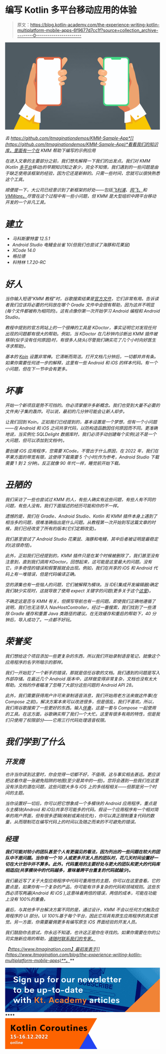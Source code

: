 # 编写 Kotlin 多平台移动应用的体验

> 原文：<https://blog.kotlin-academy.com/the-experience-writing-kotlin-multiplatform-mobile-apps-6f9677d7cc1f?source=collection_archive---------0----------------------->

![](img/fff66fde0ad6e65638d9263e9a4eab3b.png)

*去 https://github.com/itmaginationdemos/KMM-Sample-App*[](https://github.com/itmaginationdemos/KMM-Sample-App)*看看我们的知识库，里面有一个在 KMM 帮助下编写的示例应用*

*在进入文章的主要部分之前，我们想先解释一下我们的出发点。我们对 KMM (Kotlin [多平台](https://www.itmagination.com/clients-scope/mobile-application-development)移动)的早期知识知之甚少，完全不知情，我们遇到的一些问题是由于缺乏使用该框架的经验，因为它还是新鲜的。只需一些时间，您就可以很快熟悉这个工具。*

*顺便提一下，大公司已经意识到了新框架的好处——包括[飞利浦](https://kotlinlang.org/lp/mobile/case-studies/philips)、[网飞、](https://netflixtechblog.com/netflix-android-and-ios-studio-apps-kotlin-multiplatform-d6d4d8d25d23)和 [VMWare。](https://kotlinlang.org/lp/mobile/case-studies/vmware/)尽管在这个过程中有一些小问题，但 KMM 是大型组织中跨平台移动开发的一个非凡工具。*

# *建立*

*   *马科斯蒙特雷 12.5.1*
*   *Android Studio 电鳗金丝雀 10(但我们也尝试了海豚和花栗鼠)*
*   *XCode 14.0*
*   *格拉德*
*   *科特林 1.7.20-RC*

# *好人*

*当你输入短语“KMM 教程”时，谷歌搜索结果是[官方文件](https://kotlinlang.org/docs/multiplatform-mobile-getting-started.html#join-the-community)，它们非常有用。告诉读者我们应该将必要的代码放在哪个 Gradle 文件中会很有帮助，因为这并不明显(每个文件都被称为相同的)。这有点像你第一次开始学习 Android 编程和 Android Studio。*

*教程中提到的官方网站上的一个很棒的工具是 KDoctor，事实证明它对发现任何出现的问题都有很大的帮助。例如，当 KDoctor 在几秒钟内诊断出 KMM 插件被移除(似乎没有任何原因)时，有很多人挠头(尽管我们确实花了几个小时向好医生寻求帮助)。*

*基本的 [Koin](https://insert-koin.io/docs/reference/koin-mp/kmp/) 设置非常棒。它清晰而简洁。打开文档几分钟后，一切都井井有条。如果你需要任何进一步的解释，这里有一些 Android 和 iOS 的样本代码。有一个小问题，但在下一节中会有更多。*

# *坏事*

*开始一个新项目是势不可挡的。你必须掌握许多新概念。我们也受到大量不必要的文件夹/子集的轰炸。可以说，最初的几分钟可能会让新人却步。*

*让我们回到 Koin。正如我们已经提到的，基本设置是一个梦想，但有一个小问题——在 Android 和 iOS 之间共享代码，以防构造函数因任何原因而不同。更准确地说，当实例化 SQLDelight 数据库时，我们必须手动创建每个实例(这不是一个大问题，但可以添加到文档中)。*

*要创建 iOS 应用程序，您需要 XCode。不管出于什么原因，在 2022 年，我们在苹果方面的带宽有限，这使得下载需要 5 个小时(作为参考，Android Studio 下载需要 1 到 2 分钟)。反正就像 90 年代一样，睡觉前开始下载。*

# *丑陋的*

*我们采访了一些也尝试过 KMM 的人，有些人确实有这些问题，有些人有不同的问题，有些人没有。我们下面描述的经历可能和你的不一样。*

*遗憾的是，我们在 Gradle、Android Studio、Kotlin 和 KMM 插件本身上遇到了相当多的问题，很难准确指出是什么问题。从教程第一次开始到写这篇文章的时候，我们已经改变了所有的版本(它们定期改变)。*

*我们甚至尝试了 Android Studio 花栗鼠、海豚和电鳗，其中后者被证明是最稳定的(这很奇怪)。*

*此外，正如我们已经提到的，KMM 插件只是在某个时候被删除了，我们甚至没有注意到，直到我们调用 KDoctor。回想起来，这可能是这里最大的问题。没有它，许多奇怪的错误和假警报就会出现。例如，我们在共享的 iOS 和 Android 代码上有一堆错误，但是代码编译正确。*

*空的源集也有一些恼人的问题，它们被解释为模块。当 IDE(集成开发编辑器)确定我们缺少实现时，这就导致了使用 expect 关键字的问题(更多关于这个[这里](https://kotlinlang.org/docs/multiplatform-connect-to-apis.html))。*

*不确定这是否与 KMM 有关，但撰写导航也有一些问题。即使我们正确地遵循了说明，我们也无法导入 NavHostController。经过一番搜索，我们找到了一些清除 Gradle 缓存和重置 Java 类路径的建议。在无效缓存和重启的帮助下，40 分钟后，导入成功了。一点都不好玩。*

# *荣誉奖*

*我们想给这个项目添加一些更复杂的东西，所以我们开始录制语音笔记，就像这个应用程序的名字所暗示的那样。*

*我们一开始犯了一个新手的错误，那就是信任谷歌的文档。我们遇到的问题是写入外部存储。在最近几个 Android 版本中，这样做变得非常复杂，文档也没有太大帮助。文档的作者瞄准了忽略了大部分这些问题的 Android API 28。*

*此外，我们需要获得用户许可来录制语音消息，我们开始用老方法来做这件事(在 Compose 之前)。解决方案本来可以改进很多，但是很乱，我们不喜欢。所以，我们用谷歌搜索了一些更好的东西。输入[伴奏](https://github.com/google/accompanist)，这是一套与 Compose 一起使用的工具。在这方面，谷歌确实帮了我们一个大忙。这里有很多有用的特性，但是我们只使用了权限部分——它用三行代码处理语音权限。*

# *我们学到了什么*

## *开发商*

*也许当你读到这里时，你会觉得一切都不好，不值得。这与事实相去甚远。更应该把这看作是一张避免陷阱的地图(至少是其中的一些)。您将会遇到一些我们在这里没有涉及的潜在问题，这些问题大多与 iOS 上的多线程相关——但那是另一个时间的主题。*

*当你设置好一切后，你可以把它想象成一个多模块的 Android 应用程序，重点是与主模块(Android 和 iOS)共享尽可能多的代码。假设一个应用程序有一个相对简单的用户界面，但有很多逻辑(映射或离线优先)，你可以真正限制重复代码的数量，从而限制花在编写代码上的时间以及随之而来的不可避免的错误。*

## *经理*

***我们可能对较小的团队甚至个人有更偏见的看法，因为列出的一些问题在较大的团队中不是问题。当你有一个 10 人或更多开发人员的团队时，花几天时间设置好一切在大计划中并不算多。此外，代码重用的主要好处与更大的团队和更大的代码库相适应(共享模块中的代码越多，意味着跨平台重复的代码就越少)。***

*我们最近写了关于大型应用程序中代码可重用性的主题，你可以在这里查看。它的要点是，如果你有一个复杂的产品，你可能有许多复杂的代码和领域规则。这些东西必须写两遍(Android 和 iOS ),这意味着两倍的错误，两倍的成本，可能在功能上没有 100%的重叠。*

*最后，与其他多平台解决方案不同的是，通过设计，KMM 不会以任何方式触及应用程序的 UI 部分。UI 100%基于每个平台，因此它将具有原生应用程序的真实感觉。另一方面，你需要雇佣更多有编写原生 iOS 界面经验的开发人员。*

*我们鼓励你去尝试，你永远不知道，也许这正是你在寻找的。如果你需要在你的公司实施新应用的帮助，[请随时联系我们的专家。](https://itmagination.com/contact)*

*【https://www.itmagination.com】最初发表于[](https://www.itmagination.com/blog/the-experience-writing-kotlin-multiplatform-mobile-apps)**。***

**[![](img/7cc3e53c80b722128adb3c22f527646e.png)](https://kotlin-academy.us17.list-manage.com/subscribe?u=5d3a48e1893758cb5be5c2919&id=d2ba84960a)****![](img/e452e4fc7b1eea8b55443068d2db3db8.png)**